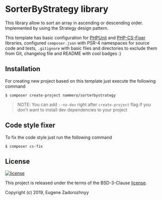 SorterByStrategy library
========================

This library allow to sort an array in ascending or descending order. 
Implemented by using the Strategy design pattern.

This template has basic configuration for [PHPUnit](https://github.com/sebastianbergmann/phpunit) and
[PHP-CS-Fixer](https://github.com/friendsofphp/php-cs-fixer) libraries, configured `composer.json`
with PSR-4 namespaces for source code and tests, `.gitignore` with basic files and directories to exclude them from Git, changelog file
and README with cool  badges :)


Installation
------------

For creating new project based on this template just execute the following command

```
$ composer create-project nammero/sorterbystrategy
```

> NOTE: You can add `--no-dev` right after `create-project` flag if you don't want to install dev dependencies to your project


Code style fixer
----------------

To fix the code style just run the following command

```
$ composer cs-fix
```

License
-------

[![license](https://img.shields.io/github/license/nammero/sorterbystrategy.svg)](LICENSE)

This project is released under the terms of the BSD-3-Clause [license](LICENSE).

Copyright (c) 2019, Eugene Zadorozhnyy
